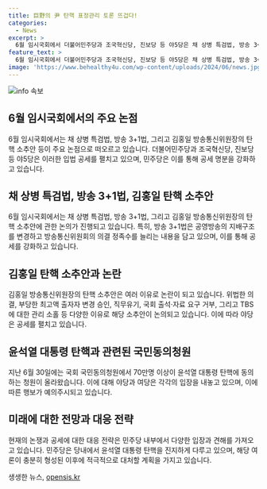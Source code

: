 ```yaml
---
title: 巨野의 尹 탄핵 표정관리 토론 뜨겁다!
categories:
  - News
excerpt: >
  6월 임시국회에서 더불어민주당과 조국혁신당, 진보당 등 야5당은 채 상병 특검법, 방송 3+1법, 그리고 김홍일 방송통신위원장 탄핵소추안을 통과시키기 위해 공세를 펼치고 있다. 특히 김홍일 탄핵 앞에서는 동의청원의 공세로 정부에 대한 입법공세 명분을 강화하고 있다. 윤석열 대통령 탄핵 청원의 동의자도 70만명을 넘어서며 공공연히 논의되지는 않지만 주목받는 상황으로 진행되고 있다.
feature_text: >
  6월 임시국회에서 더불어민주당과 조국혁신당, 진보당 등 야5당은 채 상병 특검법, 방송 3+1법, 그리고 김홍일 방송통신위원장 탄핵소추안을 통과시키기 위해 공세를 펼치고 있다. 특히 김홍일 탄핵 앞에서는 동의청원의 공세로 정부에 대한 입법공세 명분을 강화하고 있다. 윤석열 대통령 탄핵 청원의 동의자도 70만명을 넘어서며 공공연히 논의되지는 않지만 주목받는 상황으로 진행되고 있다.
image: 'https://www.behealthy4u.com/wp-content/uploads/2024/06/news.jpg'
---
```


<p><img src="https://www.behealthy4u.com/wp-content/uploads/2024/06/news.jpg" alt="info 속보" /></p>

<h2 data-ke-size="size26">6월 임시국회에서의 주요 논점</h2>

<p data-ke-size="size16">6월 임시국회에서는 채 상병 특검법, 방송 3+1법, 그리고 김홍일 방송통신위원장의 탄핵 소추안 등이 주요 논점으로 떠오르고 있습니다. 더불어민주당과 조국혁신당, 진보당 등 야5당은 이러한 입법 공세를 펼치고 있으며, 민주당은 이를 통해 공세 명분을 강화하고 있습니다.</p>

<h2 data-ke-size="size26">채 상병 특검법, 방송 3+1법, 김홍일 탄핵 소추안</h2>

<p data-ke-size="size16">6월 임시국회에서는 채 상병 특검법, 방송 3+1법, 그리고 김홍일 방송통신위원장의 탄핵 소추안에 관한 논의가 진행되고 있습니다. 특히, 방송 3+1법은 공영방송의 지배구조를 변경하고 방송통신위원회의 의결 정족수를 늘리는 내용을 담고 있으며, 이를 통해 공세를 강화하고 있습니다.</p>

<h2 data-ke-size="size26">김홍일 탄핵 소추안과 논란</h2>

<p data-ke-size="size16">김홍일 방송통신위원장의 탄핵 소추안은 여러 이유로 논란이 되고 있습니다. 위법한 의결, 부당한 최고액 출자자 변경 승인, 직무유기, 국회 출석·자료 요구 거부, 그리고 TBS에 대한 관리 소홀 등 다양한 이유로 해당 소추안이 논의되고 있습니다. 이에 따라 야당은 공세를 펼치고 있습니다.</p>

<h2 data-ke-size="size26">윤석열 대통령 탄핵과 관련된 국민동의청원</h2>

<p data-ke-size="size16">지난 6월 30일에는 국회 국민동의청원에서 70만명 이상이 윤석열 대통령 탄핵에 동의하는 청원이 올라왔습니다. 이에 대해 야당과 여당은 각각의 입장을 내놓고 있으며, 이에 따른 행보가 예의주시되고 있습니다.</p>

<h2 data-ke-size="size26">미래에 대한 전망과 대응 전략</h2>

<p data-ke-size="size16">현재의 논쟁과 공세에 대한 대응 전략은 민주당 내부에서 다양한 입장과 견해를 가져오고 있습니다. 민주당은 당내에서 윤석열 대통령 탄핵을 진지하게 다루고 있으며, 해당 여론이 충분히 형성된 이후에 적극적으로 대처할 계획을 가지고 있습니다.</p>
생생한 뉴스, <a href="https://opensis.kr" rel="dofollow">opensis.kr</a>


